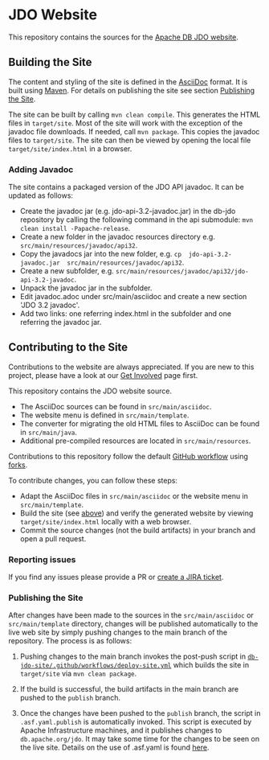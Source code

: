 # JDO Website

This repository contains the sources for the [Apache DB JDO website](https://db.apache.org/jdo/).

## Building the Site

The content and styling of the site is defined in the [AsciiDoc](https://asciidoc.org/) format.
It is built using [Maven](https://maven.apache.org/).
For details on publishing the site see section [Publishing the Site](#publishing-the-site).

The site can be built by calling `mvn clean compile`. This generates the HTML files in `target/site`.
Most of the site will work with the exception of the javadoc file downloads.
If needed, call `mvn package`. This copies the javadoc files to `target/site`.
The site can then be viewed by opening the local file `target/site/index.html` in a browser.

### Adding Javadoc

The site contains a packaged version of the JDO API javadoc. It can be updated as follows:

* Create the javadoc jar (e.g. jdo-api-3.2-javadoc.jar) in the db-jdo repository by calling the following command in the api submodule: `mvn clean install -Papache-release`.
* Create a new folder in the javadoc resources directory e.g. `src/main/resources/javadoc/api32`.
* Copy the javadocs jar into the new folder, e.g. `cp  jdo-api-3.2-javadoc.jar  src/main/resources/javadoc/api32`.
* Create a new subfolder, e.g. `src/main/resources/javadoc/api32/jdo-api-3.2-javadoc`.
* Unpack the javadoc jar in the subfolder.
* Edit javadoc.adoc under src/main/asciidoc and create a new section 'JDO 3.2 javadoc'.
* Add two links: one referring index.html in the subfolder and one referring the javadoc jar.

## Contributing to the Site

Contributions to the website are always appreciated.
If you are new to this project, please have a look at our [Get Involved](https://db.apache.org/jdo/get-involved.html) page first.

This repository contains the JDO website source.

 * The AsciiDoc sources can be found in `src/main/asciidoc`.
 * The website menu is defined in `src/main/template`.
 * The converter for migrating the old HTML files to AsciiDoc can be found in `src/main/java`.
 * Additional pre-compiled resources are located in `src/main/resources`.

Contributions to this repository follow the default [GitHub workflow](https://guides.github.com/introduction/flow/)
using [forks](https://guides.github.com/activities/forking/).

To contribute changes, you can follow these steps:

 * Adapt the AsciiDoc files in `src/main/asciidoc` or the website menu in  `src/main/template`.
 * Build the site (see [above](#building-the-site)) and verify the generated website by viewing `target/site/index.html` locally with a web browser.
 * Commit the source changes (not the build artifacts) in your branch and open a pull request.

### Reporting issues

If you find any issues please provide a PR or [create a JIRA ticket](https://issues.apache.org/jira/projects/JDO/issues/?filter=allopenissues).
 
### Publishing the Site

After changes have been made to the sources in the `src/main/asciidoc` or `src/main/template` directory, changes will be published automatically to the live web site by simply pushing changes to the main branch of the repository. The process is as follows:

1. Pushing changes to the main branch invokes the post-push script in [`db-jdo-site/.github/workflows/deploy-site.yml`](./.github/workflows/deploy-site.yml) which builds the site in `target/site` via `mvn clean package`.

2. If the build is successful, the build artifacts in the main branch are pushed to the `publish` branch.

3. Once the changes have been pushed to the `publish` branch, the script in `.asf.yaml.publish` is automatically invoked. This script is executed by Apache Infrastructure machines, and it publishes changes to `db.apache.org/jdo`. It may take some time for the changes to be seen on the live site.
Details on the use of .asf.yaml is found [here](https://cwiki.apache.org/confluence/display/INFRA/git+-+.asf.yaml+features#git.asf.yamlfeatures-WebSiteDeploymentServiceforGitRepositories).
